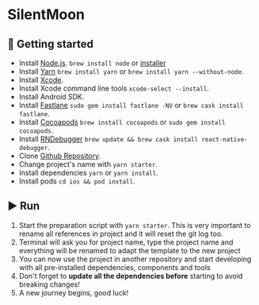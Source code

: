 # SilentMoon

## 🚀 Getting started

- Install [Node.js](https://nodejs.org/en/). `brew install node` or [installer](https://nodejs.org/en/download/)
- Install [Yarn](https://yarnpkg.com/lang/en/docs/install/) `brew install yarn` or `brew install yarn --without-node`.
- Install [Xcode](https://developer.apple.com/xcode/).
- Install Xcode command line tools `xcode-select --install`.
- Install Android SDK.
- Install [Fastlane](https://docs.fastlane.tools/) `sudo gem install fastlane -NV` or `brew cask install fastlane`.
- Install [Cocoapods](https://cocoapods.org) `brew install cocoapods` or `sudo gem install cocoapods`.
- Install [RNDebugger](https://github.com/jhen0409/react-native-debugger/releases) `brew update && brew cask install react-native-debugger`.
- Clone [Github Repository](https://github.com/sauldom102/silent-moon.git).
- Change project's name with `yarn starter`.
- Install dependencies `yarn` or `yarn install`.
- Install pods `cd ios && pod install`.

## ▶️ Run

1. Start the preparation script with `yarn starter`. This is very important to rename all references in project and it will reset the git log too.
2. Terminal will ask you for project name, type the project name and everything will be renamed to adapt the template to the new project
3. You can now use the project in another repository and start developing with all pre-installed dependencies, components and tools
4. Don't forget to **update all the dependencies before** starting to avoid breaking changes!
5. A new journey begins, good luck!
